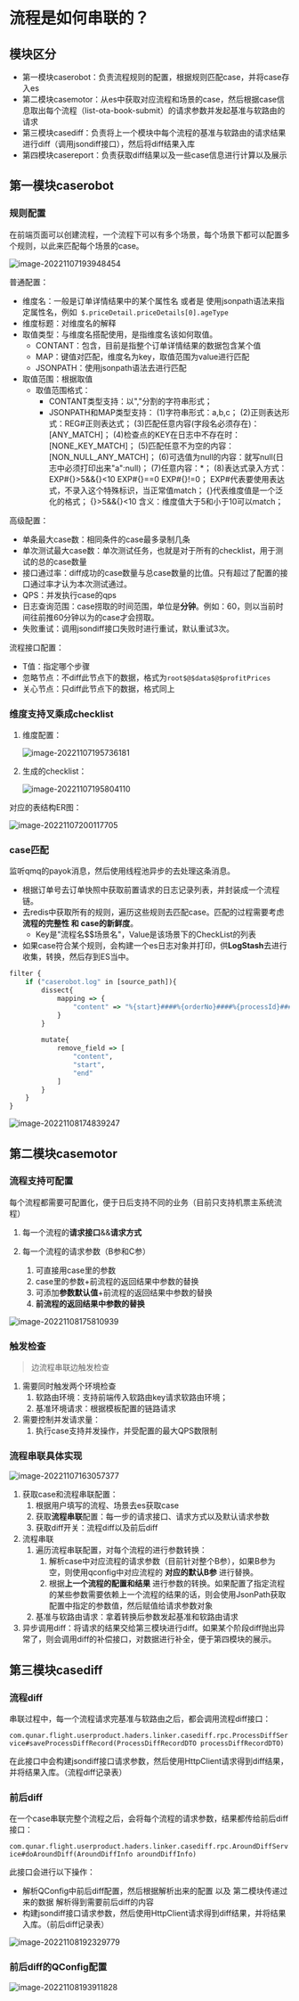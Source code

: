 # 流程是如何串联的？

## 模块区分

-   第一模块caserobot：负责流程规则的配置，根据规则匹配case，并将case存入es
-   第二模块casemotor：从es中获取对应流程和场景的case，然后根据case信息取出每个流程（list-ota-book-submit）的请求参数并发起基准与软路由的请求
-   第三模块casediff：负责将上一个模块中每个流程的基准与软路由的请求结果进行diff（调用jsondiff接口），然后将diff结果入库
-   第四模块casereport：负责获取diff结果以及一些case信息进行计算以及展示





## 第一模块caserobot

### 规则配置

在前端页面可以创建流程，一个流程下可以有多个场景，每个场景下都可以配置多个规则，以此来匹配每个场景的case。

![image-20221107193948454](/Users/jianhang/Documents/learing/selfLearn/selfLearn/神奇的diff是如何串联的.assets/image-20221107193948454.png)



普通配置：

-   维度名：一般是订单详情结果中的某个属性名 或者是 使用jsonpath语法来指定属性名，例如` $.priceDetail.priceDetails[0].ageType` 
-   维度标题：对维度名的解释
-   取值类型：与维度名搭配使用，是指维度名该如何取值。
    -   CONTANT：包含，目前是指整个订单详情结果的数据包含某个值
    -   MAP：键值对匹配，维度名为key，取值范围为value进行匹配
    -   JSONPATH：使用jsonpath语法去进行匹配
-   取值范围：根据取值
    -   取值范围格式：
        -   CONTANT类型支持：以","分割的字符串形式；
        -   JSONPATH和MAP类型支持：
            (1)字符串形式：a,b,c；
            (2)正则表达形式：REG#正则表达式；
            (3)匹配任意内容(字段名必须存在)：[ANY_MATCH]；
            (4)检查点的KEY在日志中不存在时：[NONE_KEY_MATCH]；
            (5)匹配任意不为空的内容：[NON_NULL_ANY_MATCH]；
            (6)可选值为null的内容：就写null(日志中必须打印出来"a":null)；
            (7)任意内容：*；
            (8)表达式录入方式：EXP#{}>5&&{}<10 EXP#{}==0 EXP#{}!=0；
            EXP#代表要使用表达式，不录入这个特殊标识，当正常值match；
            {}代表维度值是一个泛化的格式；
            {}>5&&{}<10 含义：维度值大于5和小于10可以match；



高级配置：

-   单条最大case数：相同条件的case最多录制几条
-   单次测试最大case数：单次测试任务，也就是对于所有的checklist，用于测试的总的case数量
-   接口通过率：diff成功的case数量与总case数量的比值。只有超过了配置的接口通过率才认为本次测试通过。
-   QPS：并发执行case的qps
-   日志查询范围：case捞取的时间范围，单位是**分钟**。例如：60，则以当前时间往前推60分钟以为的case才会捞取。
-   失败重试：调用jsondiff接口失败时进行重试，默认重试3次。



流程接口配置：

-   T值：指定哪个步骤
-   忽略节点：不diff此节点下的数据，格式为`root$@$data$@$profitPrices`
-   关心节点：只diff此节点下的数据，格式同上



### 维度支持叉乘成checklist

1.  维度配置：

    ![image-20221107195736181](/Users/jianhang/Documents/learing/selfLearn/神奇的diff是如何串联的.assets/image-20221107195736181.png)

2.  生成的checklist：

    ![image-20221107195804110](/Users/jianhang/Documents/learing/selfLearn/神奇的diff是如何串联的.assets/image-20221107195804110.png)



对应的表结构ER图：

![image-20221107200117705](/Users/jianhang/Documents/learing/selfLearn/神奇的diff是如何串联的.assets/image-20221107200117705.png)



### case匹配

监听qmq的payok消息，然后使用线程池异步的去处理这条消息。

-   根据订单号去订单快照中获取前置请求的日志记录列表，并封装成一个流程链。
-   去redis中获取所有的规则，遍历这些规则去匹配case。匹配的过程需要考虑 **流程的完整性 和 case的新鲜度**。
    -   Key是"流程名$$场景名"，Value是该场景下的CheckList的列表
-   如果case符合某个规则，会构建一个es日志对象并打印，供**LogStash**去进行收集，转换，然后存到ES当中。

```cmd
filter {
    if ("caserobot.log" in [source_path]){
        dissect{
            mapping => {
                "content" => "%{start}####%{orderNo}####%{processId}####%{sceneName}####%{currentTime}####%{caseData}####%{checkpoint}####%{checkpointId}####%{end}"
            }
        }
    
        mutate{
            remove_field => [
                "content",
                "start",
                "end"
            ]
        }
    }
}
```



![image-20221108174839247](/Users/jianhang/Documents/learing/selfLearn/神奇的diff是如何串联的.assets/image-20221108174839247.png)





## 第二模块casemotor

### 流程支持可配置

每个流程都需要可配置化，便于日后支持不同的业务（目前只支持机票主系统流程）

1.  每一个流程的**请求接口**&&**请求方式**

2.  每一个流程的请求参数（B参和C参）
    1.  可直接用case里的参数
    2.  case里的参数+前流程的返回结果中参数的替换
    3.  可添加**参数默认值**+前流程的返回结果中参数的替换
    4.  **前流程的返回结果中参数的替换**
    
    

![image-20221108175810939](/Users/jianhang/Documents/learing/selfLearn/神奇的diff是如何串联的.assets/image-20221108175810939.png)



### 触发检查

>   边流程串联边触发检查

1.  需要同时触发两个环境检查
    1.  软路由环境：支持前端传入软路由key请求软路由环境；
    2.  基准环境请求：根据模板配置的链路请求
2.  需要控制并发请求量：
    1.  执行case支持并发操作，并受配置的最大QPS数限制



### 流程串联具体实现

![image-20221107163057377](/Users/jianhang/Documents/learing/selfLearn/神奇的diff是如何串联的.assets/image-20221107163057377.png)

1.   获取case和流程串联配置：
     1.   根据用户填写的流程、场景去es获取case
     2.   获取**流程串联**配置：每一步的请求接口、请求方式以及默认请求参数
     3.   获取diff开关：流程diff以及前后diff
2.   流程串联
     1.   遍历流程串联配置，对每个流程的进行参数转换：
          1.   解析case中对应流程的请求参数（目前针对整个B参），如果B参为空，则使用qconfig中对应流程的 **对应的默认B参** 进行替换。
          2.   根据**上一个流程的配置和结果** 进行参数的转换。如果配置了指定流程的某些参数需要依赖上一个流程的结果的话，则会使用JsonPath获取配置中指定的参数值，然后赋值给请求参数对象
     2.   基准与软路由请求：拿着转换后参数发起基准和软路由请求
3.   异步调用diff：将请求的结果交给第三模块进行diff。如果某个阶段diff抛出异常了，则会调用diff的补偿接口，对数据进行补全，便于第四模块的展示。



## 第三模块casediff

### 流程diff

串联过程中，每一个流程请求完基准与软路由之后，都会调用流程diff接口：

`com.qunar.flight.userproduct.haders.linker.casediff.rpc.ProcessDiffService#saveProcessDiffRecord(ProcessDiffRecordDTO processDiffRecordDTO)` 

在此接口中会构建jsondiff接口请求参数，然后使用HttpClient请求得到diff结果，并将结果入库。（流程diff记录表）



### 前后diff

在一个case串联完整个流程之后，会将每个流程的请求参数，结果都传给前后diff接口：

`com.qunar.flight.userproduct.haders.linker.casediff.rpc.AroundDiffService#doAroundDiff(AroundDiffInfo aroundDiffInfo)` 

此接口会进行以下操作：

-   解析QConfig中前后diff配置，然后根据解析出来的配置 以及 第二模块传递过来的数据 解析得到需要前后diff的内容
-   构建jsondiff接口请求参数，然后使用HttpClient请求得到diff结果，并将结果入库。（前后diff记录表）



![image-20221108192329779](/Users/jianhang/Documents/learing/selfLearn/神奇的diff是如何串联的.assets/image-20221108192329779.png)





### 前后diff的QConfig配置

![image-20221108193911828](/Users/jianhang/Documents/learing/selfLearn/神奇的diff是如何串联的.assets/image-20221108193911828.png)



